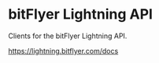 # bitFlyer Lightning API

Clients for the bitFlyer Lightning API.

https://lightning.bitflyer.com/docs
